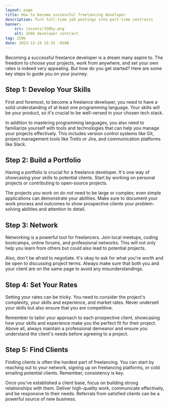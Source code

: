 ```yaml
---
layout: page
title: How to become successful freelancing developer
description: Turn full-time job postings into part-time contracts
banner:
    src: /assets/150ky.png
    alt: 150k developer contract
tag: 150k
date: 2023-12-18 15:25 -0500
---
```


Becoming a successful freelance developer is a dream many aspire to. The freedom
to choose your projects, work from anywhere, and set your own rates is indeed
very appealing. But how do you get started? Here are some key steps to guide you
on your journey.

## Step 1: Develop Your Skills

First and foremost, to become a freelance developer, you need to have a solid
understanding of at least one programming language. Your skills will be your
product, so it's crucial to be well-versed in your chosen tech stack.

In addition to mastering programming languages, you also need to familiarize
yourself with tools and technologies that can help you manage your projects
effectively. This includes version control systems like Git, project management
tools like Trello or Jira, and communication platforms like Slack.

## Step 2: Build a Portfolio

Having a portfolio is crucial for a freelance developer. It's one way of
showcasing your skills to potential clients. Start by working on personal
projects or contributing to open-source projects.

The projects you work on do not need to be large or complex; even simple
applications can demonstrate your abilities. Make sure to document your work
process and outcomes to show prospective clients your problem-solving abilities
and attention to detail.

## Step 3: Network

Networking is a powerful tool for freelancers. Join local meetups, coding
bootcamps, online forums, and professional networks. This will not only help you
learn from others but could also lead to potential projects.

Also, don't be afraid to negotiate. It's okay to ask for what you're worth and
be open to discussing project terms. Always make sure that both you and your
client are on the same page to avoid any misunderstandings.

## Step 4: Set Your Rates

Setting your rates can be tricky. You need to consider the project's complexity,
your skills and experience, and market rates. Never undersell your skills but
also ensure that you are competitive.

Remember to tailor your approach to each prospective client, showcasing how your
skills and experience make you the perfect fit for their project. Above all,
always maintain a professional demeanor and ensure you understand the client's
needs before agreeing to a project.

## Step 5: Find Clients

Finding clients is often the hardest part of freelancing. You can start by
reaching out to your network, signing up on freelancing platforms, or cold
emailing potential clients. Remember, consistency is key.

Once you've established a client base, focus on building strong relationships
with them. Deliver high-quality work, communicate effectively, and be responsive
to their needs. Referrals from satisfied clients can be a powerful source of new
business.
